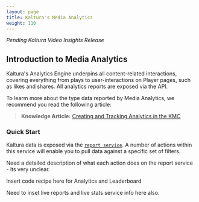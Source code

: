 ```yaml
---
layout: page
title: Kaltura's Media Analytics
weight: 110
---
```


*Pending Kaltura Video Insights Release*

## Introduction to Media Analytics  

Kaltura's Analytics Engine underpins all content-related interactions, covering everything from plays to user-interactions on Player pages, such as likes and shares. All analytics reports are exposed via the API.

To learm more about the type data reported by Media Analytics, we recommend you read the following article:
>**Knowledge Article:** [Creating and Tracking Analytics in the KMC](http://knowledge.kaltura.com/creating-and-tracking-analytics-kmc-0#analytics)

### Quick Start  
Kaltura data is exposed via the [`report service`](https://www.kaltura.com/api_v3/testmeDoc/index.php?service=report). A number of actions within this service will enable you to pull data against a specific set of filters.

Need a detailed description of what each action does on the report service - its very unclear.

Insert code recipe here for Analytics and Leaderboard

Need to inset live reports and live stats service info here also.
